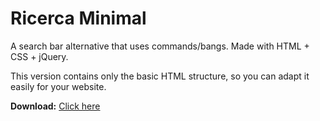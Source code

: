 Ricerca Minimal
=======

A search bar alternative that uses commands/bangs. Made with HTML + CSS + jQuery.

This version contains only the basic HTML structure, so you can adapt it easily for your website.

__Download:__ [Click here](https://github.com/JackosDev/Ricerca-Homepage/archive/minimal.zip)
